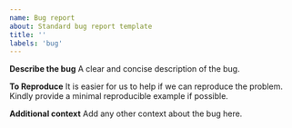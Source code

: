 ```yaml
---
name: Bug report
about: Standard bug report template
title: ''
labels: 'bug'
---
```


**Describe the bug**
A clear and concise description of the bug.

**To Reproduce**
It is easier for us to help if we can reproduce the problem.   
Kindly provide a minimal reproducible example if possible.

**Additional context**
Add any other context about the bug here.

